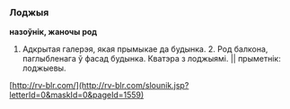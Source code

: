 ### Лоджыя
**назоўнік, жаночы род**

1. Адкрытая галерэя, якая прымыкае да будынка. 2. Род балкона, паглыбленага ў фасад будынка. Кватэра з лоджыямі. || прыметнік: лоджыевы.

<a rel="author">[http://rv-blr.com/](http://rv-blr.com/slounik.jsp?letterId=0&maskId=0&pageId=1559)</a>
